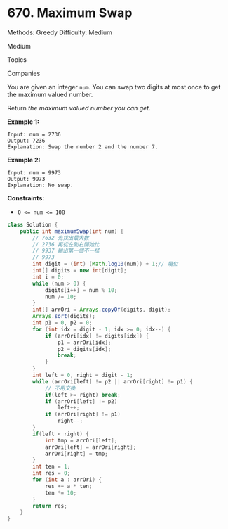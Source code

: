 # 670. Maximum Swap

Methods: Greedy
Difficulty: Medium

Medium

Topics

Companies

You are given an integer `num`. You can swap two digits at most once to get the maximum valued number.

Return *the maximum valued number you can get*.

**Example 1:**

```
Input: num = 2736
Output: 7236
Explanation: Swap the number 2 and the number 7.

```

**Example 2:**

```
Input: num = 9973
Output: 9973
Explanation: No swap.

```

**Constraints:**

- `0 <= num <= 108`

```java
class Solution {
    public int maximumSwap(int num) {
        // 7632 先找出最大數
        // 2736 再從左到右開始比
        // 9937 輸出第一個不一樣
        // 9973
        int digit = (int) (Math.log10(num)) + 1;// 幾位
        int[] digits = new int[digit];
        int i = 0;
        while (num > 0) {
            digits[i++] = num % 10;
            num /= 10;
        }
        int[] arrOri = Arrays.copyOf(digits, digit);
        Arrays.sort(digits);
        int p1 = 0, p2 = 0;
        for (int idx = digit - 1; idx >= 0; idx--) {
            if (arrOri[idx] != digits[idx]) {
                p1 = arrOri[idx];
                p2 = digits[idx];
                break;
            }
        }
        int left = 0, right = digit - 1;
        while (arrOri[left] != p2 || arrOri[right] != p1) {
            // 不用交換
            if(left >= right) break;
            if (arrOri[left] != p2)
                left++;
            if (arrOri[right] != p1)
                right--;
        }
        if(left < right) {
            int tmp = arrOri[left];
            arrOri[left] = arrOri[right];
            arrOri[right] = tmp;
        }
        int ten = 1;
        int res = 0;
        for (int a : arrOri) {
            res += a * ten;
            ten *= 10;
        }
        return res;
    }
}
```